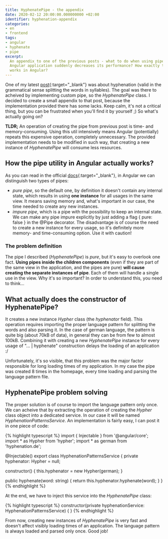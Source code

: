 ```yaml
---
title: HyphenatePipe - the appendix
date: 2020-02-12 20:00:00.000000000 +02:00
identifier: hyphenation-appendix
categories:
- en
- frontend
tags:
- angular
- hyphenate
- pipe
excerpt:
  An appendix to one of the previous posts - what to do when using pipe in your
  Angular application suddenly decreases its performance? How exactly the pipe
  works in Angular?
---
```

One of my latest
[post](/en/frontend/2020/02/auto-splitting-words-hyphenation){:target="_blank"}
was about hyphenation (valid in the grammatical sense splitting the words in
syllables). The goal was there to acheived by implementing custom pipe, so the
*HyphenatePipe* class. I decided to create a small appendix to that post,
because the implementation provided there has some lacks. Keep calm, it's not a
critical thing, but you can be frustrated when you'll find it by yourself ;)
So what's actually going on?

**TLDR;**
An operation of creating the pipe from previous post is time- and
memory-consuming. Using this util intensively means Angular (potentially)
repeats this expensive operation, completely unnecessary. The provided
implementation needs to be modified in such way, that creating a new instance
of *HyphenatePipe* will consume less resources.

## How the pipe utility in Angular actually works?

As you can read in the official
[docs](https://angular.io/guide/pipes){:target="_blank"}, in Angular we can
distinguish two types of pipes:

* *pure pipe*, so the default one, by definition it doesn't contain any internal
state, which results in using **one instance** for all usages in the same view.
It means saving memory and, what's important in our case, the time needed to
create any new instances.
* *impure pipe*, which is a pipe with the possibility to keep an internal state.
We can make any pipe impure explicitly by just adding a flag { pure: false }
in the @Pipe decorator. The disadvantage is of course the need to create a new
instance for every usage, so it's definitely more memory- and time-consuming
option. Use it with caution!

### The problem definition

The pipe I described (*HyphenatePipe*) is *pure*, but it's easy to overlook one
fact. **Using pipes inside the children components** (even if they are part
of the same view in the application, and the pipes are pure) **will cause
creating the separate instances of pipe**. Each of them will handle a single use
in the view. Why it's so important? In order to understand this, you
need to think...

## What actually does the constructor of HyphenatePipe?

It creates a new instance *Hypher* class (the *hyphenator* field). This
operation requires importing the proper language pattern for splitting the
words and also parsing it. In the case of german language, the pattern is quite
big (about 70kB of data), in general they can be from few to almost 100kB.
Combining it with creating a new *HyphenatePipe* instance for every usage of
"... | hyphenate" construction delays the loading of an application :/

Unfortunately, it's so visible, that this problem was the major factor
responsible for long loading times of my application. In my case the pipe was
created 8 times in the homepage, every time loading and parsing the language
pattern file.

## HyphenatePipe problem solving

The proper solution is of course to import the language pattern only once. We
can acheive that by extracting the operation of creating the *Hypher* class
object into a dedicated service. In our case it will be named
*HyphenationPatternsService*. An implementation is fairly easy, I can post it
in one piece of code:

{% highlight typescript %}
import { Injectable } from '@angular/core';
import * as Hypher from 'hypher';
import * as german from 'hyphenation.de';

@Injectable()
export class HyphenationPatternsService {
  private hyphenator: Hypher = null;

  constructor() {
    this.hyphenator = new Hypher(german);
  }

  public hyphenate(word: string) {
    return this.hyphenator.hyphenate(word);
  }
}
{% endhighlight %}

At the end, we have to inject this service into the *HyphenatePipe* class:

{% highlight typescript %}
constructor(private hyphenationService: HyphenationPatternsService) { }
{% endhighlight %}

From now, creating new instances of *HyphenatePipe* is very fast and doesn't
affect visibly loading times of an application. The language pattern is always
loaded and parsed only once. Good job!
